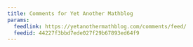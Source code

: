 ```yaml
---
title: Comments for Yet Another Mathblog
params:
  feedlink: https://yetanothermathblog.com/comments/feed/
  feedid: 44227f3bbd7ede027f29b67893ed64f9
---
```

